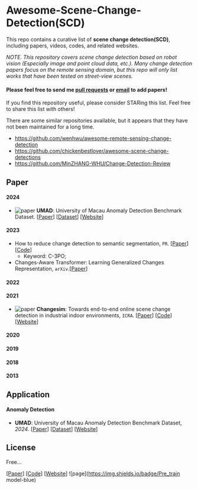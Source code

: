 # Awesome-Scene-Change-Detection(SCD)

This repo contains a curative list of **scene change detection(SCD)**, including papers, videos, codes, and related websites. 

_NOTE. This repository covers scene change detection based on robot vision (Especially image and point cloud data, etc.). Many change detection papers focus on the remote sensing domain, but this repo will only list works that have been tested on street-view scenes._

#### Please feel free to send me [pull requests](https://github.com/DoongLi/Awesome-Scene-Change-Detection/blob/main/how-to-PR.md) or [email](mailto:lidong8421bcd@gmail.com) to add papers! 

If you find this repository useful, please consider STARing this list. Feel free to share this list with others!

There are some similar repositories available, but it appears that they have not been maintained for a long time.

- https://github.com/wenhwu/awesome-remote-sensing-change-detection
- https://github.com/chickenbestlover/awesome-scene-change-detections
- https://github.com/MinZHANG-WHU/Change-Detection-Review

## Paper

#### 2024

- ![paper](https://img.shields.io/badge/Dataset-red) **UMAD**: University of Macau Anomaly Detection Benchmark Dataset. [[Paper]()] [[Dataset](https://github.com/IMRL/UMAD)] [[Website](https://doongli.github.io/umad/)]

#### 2023

- How to reduce change detection to semantic segmentation, `PR`. [[Paper](https://www.sciencedirect.com/science/article/pii/S0031320323000857)] [[Code](https://github.com/DoctorKey/C-3PO)]
  - Keyword: C-3PO;
- Changes-Aware Transformer: Learning Generalized Changes Representation, `arXiv`.[[Paper](https://arxiv.org/pdf/2309.13619)]

#### 2022

#### 2021

- ![paper](https://img.shields.io/badge/Dataset-red) **Changesim**: Towards end-to-end online scene change detection in industrial indoor environments, `ICRA`. [[Paper](https://ieeexplore.ieee.org/stamp/stamp.jsp?arnumber=9636350)] [[Code](https://github.com/SAMMiCA/ChangeSim)] [[Website](https://sammica.github.io/ChangeSim/)]

#### 2020

#### 2019

#### 2018

#### 2013

## Application

#### Anomaly Detection

- **UMAD**: University of Macau Anomaly Detection Benchmark Dataset, *2024*. [[Paper]()] [[Dataset](https://github.com/IMRL/UMAD)] [[Website](https://doongli.github.io/umad/)]

## License

Free...

[[Paper]()] [[Code]()] [[Website]()] ![page](https://img.shields.io/badge/Pre_train model-blue)
